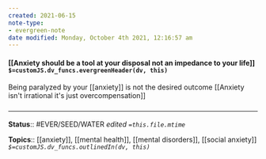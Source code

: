 ```yaml
---
created: 2021-06-15
note-type:
- evergreen-note
date modified: Monday, October 4th 2021, 12:16:57 am
---
```


#### [[Anxiety should be a tool at your disposal not an impedance to your life]] `$=customJS.dv_funcs.evergreenHeader(dv, this)`

Being paralyzed by your [[anxiety]] is not the desired outcome
[[Anxiety isn't irrational it's just overcompensation]]

### <hr class="footnote"/>

**Status**:: #EVER/SEED/WATER
*edited `=this.file.mtime`*

**Topics**:: [[anxiety]], [[mental health]], [[mental disorders]], [[social anxiety]]
*`$=customJS.dv_funcs.outlinedIn(dv, this)`*

